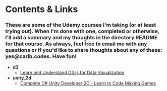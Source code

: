 # Contents & Links
### These are some of the Udemy courses I'm taking (or at least trying out). When I'm done with one, completed or otherwise, I'll add a summary and my thoughts in the directory README for that course. As always, feel free to email me with any questions or if you'd like to share thoughts about any of these: __yes@carib.codes__. Have fun!

* __d3__
    * [Learn and Understand D3.js for Data Visualization](https://www.udemy.com/learn-d3js-for-data-visualization/learn/v4/content)
* __unity_2d__
    * [Complete C# Unity Developer 2D - Learn to Code Making Games](https://www.udemy.com/unitycourse/learn/v4/overview)
    


